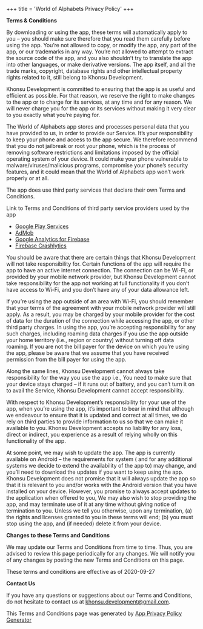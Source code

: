 +++
title = 'World of Alphabets Privacy Policy'
+++

**Terms & Conditions**

By downloading or using the app, these terms will automatically apply to you – you should make sure therefore that you
read them carefully before using the app. You’re not allowed to copy, or modify the app, any part of the app, or our
trademarks in any way. You’re not allowed to attempt to extract the source code of the app, and you also shouldn’t try
to translate the app into other languages, or make derivative versions. The app itself, and all the trade marks,
copyright, database rights and other intellectual property rights related to it, still belong to Khonsu Development.

Khonsu Development is committed to ensuring that the app is as useful and efficient as possible. For that reason, we
reserve the right to make changes to the app or to charge for its services, at any time and for any reason. We will
never charge you for the app or its services without making it very clear to you exactly what you’re paying for.

The World of Alphabets app stores and processes personal data that you have provided to us, in order to provide our
Service. It’s your responsibility to keep your phone and access to the app secure. We therefore recommend that you do
not jailbreak or root your phone, which is the process of removing software restrictions and limitations imposed by the
official operating system of your device. It could make your phone vulnerable to malware/viruses/malicious programs,
compromise your phone’s security features, and it could mean that the World of Alphabets app won’t work properly or at
all.

The app does use third party services that declare their own Terms and Conditions.

Link to Terms and Conditions of third party service providers used by the app

* [Google Play Services](https://policies.google.com/terms)
* [AdMob](https://developers.google.com/admob/terms)
* [Google Analytics for Firebase](https://firebase.google.com/terms/analytics)
* [Firebase Crashlytics](https://firebase.google.com/terms/crashlytics)

You should be aware that there are certain things that Khonsu Development will not take responsibility for. Certain
functions of the app will require the app to have an active internet connection. The connection can be Wi-Fi, or
provided by your mobile network provider, but Khonsu Development cannot take responsibility for the app not working at
full functionality if you don’t have access to Wi-Fi, and you don’t have any of your data allowance left.

If you’re using the app outside of an area with Wi-Fi, you should remember that your terms of the agreement with your
mobile network provider will still apply. As a result, you may be charged by your mobile provider for the cost of data
for the duration of the connection while accessing the app, or other third party charges. In using the app, you’re
accepting responsibility for any such charges, including roaming data charges if you use the app outside your home
territory (i.e., region or country) without turning off data roaming. If you are not the bill payer for the device on
which you’re using the app, please be aware that we assume that you have received permission from the bill payer for
using the app.

Along the same lines, Khonsu Development cannot always take responsibility for the way you use the app i.e., You need to
make sure that your device stays charged – if it runs out of battery, and you can’t turn it on to avail the Service,
Khonsu Development cannot accept responsibility.

With respect to Khonsu Development’s responsibility for your use of the app, when you’re using the app, it’s important
to bear in mind that although we endeavour to ensure that it is updated and correct at all times, we do rely on third
parties to provide information to us so that we can make it available to you. Khonsu Development accepts no liability
for any loss, direct or indirect, you experience as a result of relying wholly on this functionality of the app.

At some point, we may wish to update the app. The app is currently available on Android – the requirements for system (
and for any additional systems we decide to extend the availability of the app to) may change, and you’ll need to
download the updates if you want to keep using the app. Khonsu Development does not promise that it will always update
the app so that it is relevant to you and/or works with the Android version that you have installed on your device.
However, you promise to always accept updates to the application when offered to you, We may also wish to stop providing
the app, and may terminate use of it at any time without giving notice of termination to you. Unless we tell you
otherwise, upon any termination, (a) the rights and licenses granted to you in these terms will end; (b) you must stop
using the app, and (if needed) delete it from your device.

**Changes to these Terms and Conditions**

We may update our Terms and Conditions from time to time. Thus, you are advised to review this page periodically for any
changes. We will notify you of any changes by posting the new Terms and Conditions on this page.

These terms and conditions are effective as of 2020-09-27

**Contact Us**

If you have any questions or suggestions about our Terms and Conditions, do not hesitate to contact us at
khonsu.development@gmail.com.

This Terms and Conditions page was generated
by [App Privacy Policy Generator](https://app-privacy-policy-generator.firebaseapp.com/)
